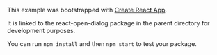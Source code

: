 This example was bootstrapped with [Create React App](https://github.com/facebook/create-react-app).

It is linked to the react-open-dialog package in the parent directory for development purposes.

You can run `npm install` and then `npm start` to test your package.
